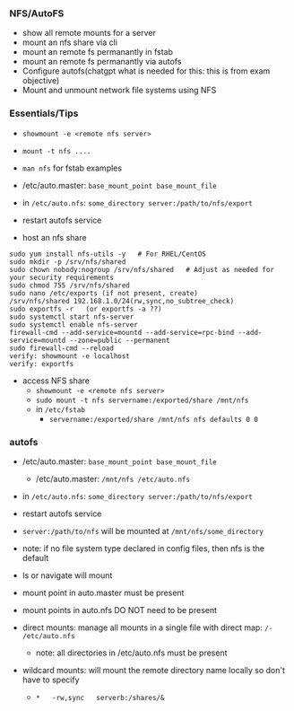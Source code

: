### NFS/AutoFS
* show all remote mounts for a server
* mount an nfs share via cli
* mount an remote fs permanantly in fstab
* mount an remote fs permanantly via autofs
* Configure autofs(chatgpt what is needed for this: this is from exam objective)
* Mount and unmount network file systems using NFS




### Essentials/Tips
* `showmount -e <remote nfs server>`
* `mount -t nfs ....`
* `man nfs` for fstab examples
* /etc/auto.master: `base_mount_point base_mount_file`
* in `/etc/auto.nfs`: `some_directory server:/path/to/nfs/export`
* restart autofs service



* host an nfs share
```
sudo yum install nfs-utils -y   # For RHEL/CentOS
sudo mkdir -p /srv/nfs/shared
sudo chown nobody:nogroup /srv/nfs/shared   # Adjust as needed for your security requirements
sudo chmod 755 /srv/nfs/shared
sudo nano /etc/exports (if not present, create)
/srv/nfs/shared 192.168.1.0/24(rw,sync,no_subtree_check)
sudo exportfs -r   (or exportfs -a ??)
sudo systemctl start nfs-server
sudo systemctl enable nfs-server
firewall-cmd --add-service=mountd --add-service=rpc-bind --add-service=mountd --zone=public --permanent
sudo firewall-cmd --reload
verify: showmount -e localhost
verify: exportfs 
```

* access NFS share
    * `showmount -e <remote nfs server>`
    * `sudo mount -t nfs servername:/exported/share /mnt/nfs`
    * in `/etc/fstab`
        * `servername:/exported/share /mnt/nfs nfs defaults 0 0`

### autofs
* /etc/auto.master: `base_mount_point base_mount_file`
    * /etc/auto.master: `/mnt/nfs /etc/auto.nfs`
* in `/etc/auto.nfs`: `some_directory server:/path/to/nfs/export`
* restart autofs service
* `server:/path/to/nfs`  will be mounted at `/mnt/nfs/some_directory`
* note: if no file system type declared in config files, then nfs is the default
* ls or navigate will mount
* mount point in auto.master must be present 
* mount points in auto.nfs DO NOT need to be present

* direct mounts: manage all mounts in a single file with direct map: `/- /etc/auto.nfs`
    * note: all directories in /etc/auto.nfs must be present

* wildcard mounts: will mount the remote directory name locally so don't have to specify
    * `*   -rw,sync   serverb:/shares/&`